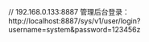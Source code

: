 // 192.168.0.133:8887
管理后台登录：
http://localhost:8887/sys/v1/user/login?username=system&password=123456z
